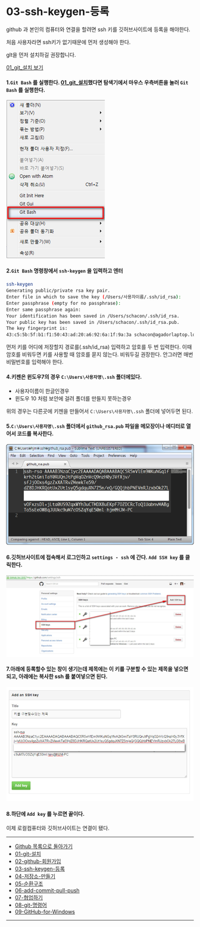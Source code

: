 # 03-ssh-keygen-등록

github 과 본인의 컴퓨터와 연결을 할려면 ssh 키를 깃허브사이트에 등록을 해야한다.

처음 사용자라면 ssh키가 없기때문에 먼저 생성해야 한다.

glt을 먼저 설치하길 권장합니다.

[01_git_설치 보기](01_git_설치.md)

#### 1.`Git Bash` 를 실행한다. [01_git_설치](01_git_설치.md)했다면 탐색기에서 마우스 우측버튼을 눌러 `Git Bash` 를 실행한다.

![git bash](../images/demun-005.jpg)

#### 2.`Git Bash` 명령창에서 `ssh-keygen` 을 입력하고 엔터

```sh
ssh-keygen
Generating public/private rsa key pair.
Enter file in which to save the key (/Users/사용자이름/.ssh/id_rsa):
Enter passphrase (empty for no passphrase):
Enter same passphrase again:
Your identification has been saved in /Users/schacon/.ssh/id_rsa.
Your public key has been saved in /Users/schacon/.ssh/id_rsa.pub.
The key fingerprint is:
43:c5:5b:5f:b1:f1:50:43:ad:20:a6:92:6a:1f:9a:3a schacon@agadorlaptop.local
```

먼저 키를 어디에 저장할지 경로를(.ssh/id_rsa) 입력하고 암호를 두 번 입력한다. 이때 암호를 비워두면 키를 사용할 때 암호를 묻지 않는다. 비워두길 권장한다. 안그러면 매번 비밀번호를 입력해야 한다.



#### 4.키젠은 윈도우7의 경우 `C:\Users\사용자명\.ssh` 폴더에있다.

* 사용자이름이 한글인경우
* 윈도우 10 처럼 보안에 걸려 폴더를 만들지 못하는경우

위의 경우는 다른곳에 키젠을 만들어서 `C:\Users\사용자명\.ssh` 폴더에 넣어두면 된다.



#### 5.`C:\Users\사용자명\.ssh` 폴더에서 `github_rsa.pub` 파일을 메모장이나 에디터로 열어서 코드를 복사한다.

![github_rsa.pub](../images/demun-014.jpg)

#### 6.깃허브사이트에 접속해서 로그인하고 `settings - ssh` 에 간다. `Add SSH key` 를 클릭한다.

![Add SSH key](../images/demun-006.jpg)

#### 7.아래에 등록할수 있는 창이 생기는데 제목에는 이 키를 구분할 수 있는 제목을 넣으면 되고, 아래에는 복사한 ssh 를 붙여넣으면 된다.

![Add SSH key](../images/demun-009.jpg)

#### 8.하단에 `Add key` 를 누르면 끝이다.

이제 로컬컴퓨터와 깃허브사이트는 연결이 됐다.

----

* [Github 목록으로 돌아가기](../README.md)
* [01-git-설치](01-git-설치.md)
* [02-github-회원가입](02-github-회원가입.md)
* [03-ssh-keygen-등록](03-ssh-keygen-등록.md)
* [04-저장소-만들기](04-저장소-만들기.md)
* [05-순환구조](05-순환구조.md)
* [06-add-commit-pull-push](06-add-commit-pull-push.md)
* [07-협업하기](07-협업하기.md)
* [08-git-명령어](08-git-명령어.md)
* [09-GitHub-for-Windows](09-GitHub-for-Windows.md)

----